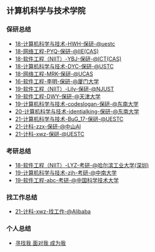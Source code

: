 ## 计算机科学与技术学院 <!-- {docsify-ignore-all} -->

<!-- recent-update-start -->
### 保研总结
- [18-计算机科学与技术-HWH-保研-@uestc](personal-summary/cs/18-计算机科学与技术-HWH-保研-@uestc.md)
- [18-网络工程-PYQ-保研-@IIE(CAS)](personal-summary/cs/18-网络工程-PYQ-保研-@IIE(CAS).md)
- [18-软件工程（NIIT）-YBJ-保研-@ICT(CAS)](https://blog.bj-yan.top/p/misc-man-man-qiu-xue-lu/)
- [18-计算机科学与技术-DYC-保研-@USTC](personal-summary/cs/18-计算机科学与技术-DYC-保研-@USTC.md)
- [18-网络工程-MRK-保研-@UCAS](personal-summary/cs/18-网络工程-MRK-保研-@UCAS.md)
- [16-软件工程-李明-保研-@厦门大学](personal-summary/cs/16-软件工程-李明-保研-@厦门大学.md)
- [19-软件工程（NIIT）-Lily-保研-@NJUST](https://mp.weixin.qq.com/s/KH6gdpeT4ES3SN0K01Yh9A)
- [19-软件工程-DWY-保研-@天津大学](personal-summary/cs/19-软件工程-DWY-保研-@天津大学.md)
- [19-计算机科学与技术-codeslogan-保研-@东南大学](personal-summary/cs/19-计算机科学与技术-codeslogan-保研-@SEU.md)
- [20-计算机科学与技术-identialking-保研-@东南大学](https://zhuanlan.zhihu.com/p/671324341)
- [21-计算机科学与技术-BuG_17-保研-@UESTC](https://17bugs.github.io/2024/10/04/tuimian_exp/)
- [21-计科-zzx-保研-@中山AI](personal-summary/cs/21-计科-zzx-保研-@中山AI.md)
- [21-计科-xwz-保研-@UESTC](personal-summary/cs/21-计科-xwz-找工作和保研-@Alibaba@UESTC.md)
### 考研总结
- [18-软件工程（NIIT）-LYZ-考研-@哈尔滨工业大学(深圳)](https://zhuanlan.zhihu.com/p/498009692?utm_source=wechat_session&utm_medium=social&utm_oi=993920704961724416&utm_content=group3_article&utm_campaign=shareopn)
- [19-计算机科学与技术-zjh-考研-@中南大学](https://zhuanlan.zhihu.com/p/626397747)
- [19-软件工程-abc-考研-@中国科学技术大学](https://zhuanlan.zhihu.com/p/689514346)
### 找工作总结
- [21-计科-xwz-找工作-@Alibaba](personal-summary/cs/21-计科-xwz-找工作和保研-@Alibaba@UESTC.md)
### 个人总结
- [寻找我 面对我 成为我](https://www.yuque.com/docs/share/d32e755d-0a33-45a0-aadc-637da0d564e9?#)


<!-- recent-update-end -->
